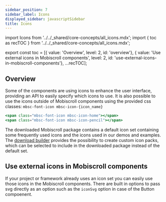 ```yaml
---
sidebar_position: 7
sidebar_label: Icons
displayed_sidebar: javascriptSidebar
title: Icons
---
```


import Icons from '../../_shared/core-concepts/all_icons.mdx';
import { toc as recTOC } from '../../_shared/core-concepts/all_icons.mdx';

export const toc = [{ value: 'Overview', level: 2, id: 'overview'}, { value: 'Use external icons in Mobiscroll components', level: 2, id: 'use-external-icons-in-mobiscroll-components'}, ...recTOC];

<h2 id="overview">Overview</h2>

Some of the components are using icons to enhance the user interface, providing an API to easily specify which icons to use.
It is also possible to use the icons outside of Mobiscroll components using the provided css classes: `mbsc-font-icon mbsc-icon-{icon_name}`

```jsx title="Example"
<span class="mbsc-font-icon mbsc-icon-home"></span>
<span class="mbsc-font-icon mbsc-icon-pencil"></span>
```

The downloaded Mobiscroll package contains a default icon set containing some frequently used icons and the icons used in our demos and examples. The [download builder](https://download.mobiscroll.com/) provides the possibility to create custom icon packs, which can be selected to include in the downloaded package instead of the default set.

<h2 id="use-external-icons-in-mobiscroll-components">Use external icons in Mobiscroll components</h2>

If your project or framework already uses an icon set you can easily use those icons in the Mobiscroll components. There are built in options to pass svg directly as an option such as the `iconSvg` option in case of the Button compoenent.

<Icons />